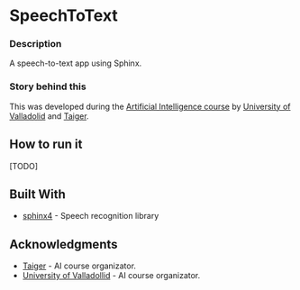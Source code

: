 # SpeechToText
### Description
A speech-to-text app using Sphinx.

### Story behind this
This was developed during the 
[Artificial Intelligence course](http://www.taiger.com/curso-inteligencia-artificial-taiger-universidad-de-valladolid/)
by [University of Valladolid](http://www.uva.es/) and [Taiger](http://www.taiger.com/).

## How to run it
[TODO]

## Built With
- [sphinx4](https://github.com/cmusphinx/sphinx4) - Speech recognition library

## Acknowledgments
- [Taiger](http://www.taiger.com/) - AI course organizator.
- [University of Valladollid](http://www.uva.es/export/sites/uva/) - AI course organizator.


